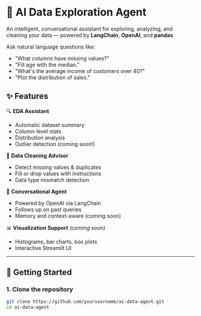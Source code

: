 # 🤖 AI Data Exploration Agent

An intelligent, conversational assistant for exploring, analyzing, and cleaning your data — powered by **LangChain**, **OpenAI**, and **pandas**.

Ask natural language questions like:
- "What columns have missing values?"
- "Fill age with the median."
- "What's the average income of customers over 40?"
- "Plot the distribution of sales."

## ✨ Features

🔍 **EDA Assistant**  
- Automatic dataset summary  
- Column-level stats  
- Distribution analysis  
- Outlier detection (coming soon!)

🧹 **Data Cleaning Advisor**  
- Detect missing values & duplicates  
- Fill or drop values with instructions  
- Data type mismatch detection

💬 **Conversational Agent**  
- Powered by OpenAI via LangChain  
- Follows up on past queries  
- Memory and context-aware (coming soon)

📊 **Visualization Support** *(coming soon)*  
- Histograms, bar charts, box plots  
- Interactive Streamlit UI

---

## 🚀 Getting Started

### 1. Clone the repository

```bash
git clone https://github.com/yourusername/ai-data-agent.git
cd ai-data-agent

